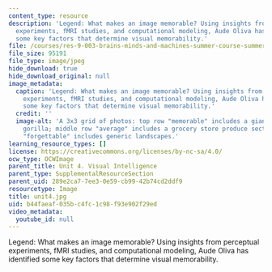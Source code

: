 ```yaml
---
content_type: resource
description: 'Legend: What makes an image memorable? Using insights from perceptual
  experiments, fMRI studies, and computational modeling, Aude Oliva has identified
  some key factors that determine visual memorability.'
file: /courses/res-9-003-brains-minds-and-machines-summer-course-summer-2015/b44faeaf035bc4fc1c98f93e902f29ed_unit4.jpg
file_size: 95191
file_type: image/jpeg
hide_download: true
hide_download_original: null
image_metadata:
  caption: 'Legend: What makes an image memorable? Using insights from perceptual
    experiments, fMRI studies, and computational modeling, Aude Oliva has identified
    some key factors that determine visual memorability.'
  credit: ''
  image-alt: 'A 3x3 grid of photos: top row "memorable" includes a giant inflatable
    gorilla; middle row "average" includes a grocery store produce section; bottom
    "forgettable" includes generic landscapes.'
learning_resource_types: []
license: https://creativecommons.org/licenses/by-nc-sa/4.0/
ocw_type: OCWImage
parent_title: Unit 4. Visual Intelligence
parent_type: SupplementalResourceSection
parent_uid: 289e2ca7-7ee3-0e59-cb99-42b74cd2ddf9
resourcetype: Image
title: unit4.jpg
uid: b44faeaf-035b-c4fc-1c98-f93e902f29ed
video_metadata:
  youtube_id: null
---
```

Legend: What makes an image memorable? Using insights from perceptual experiments, fMRI studies, and computational modeling, Aude Oliva has identified some key factors that determine visual memorability.